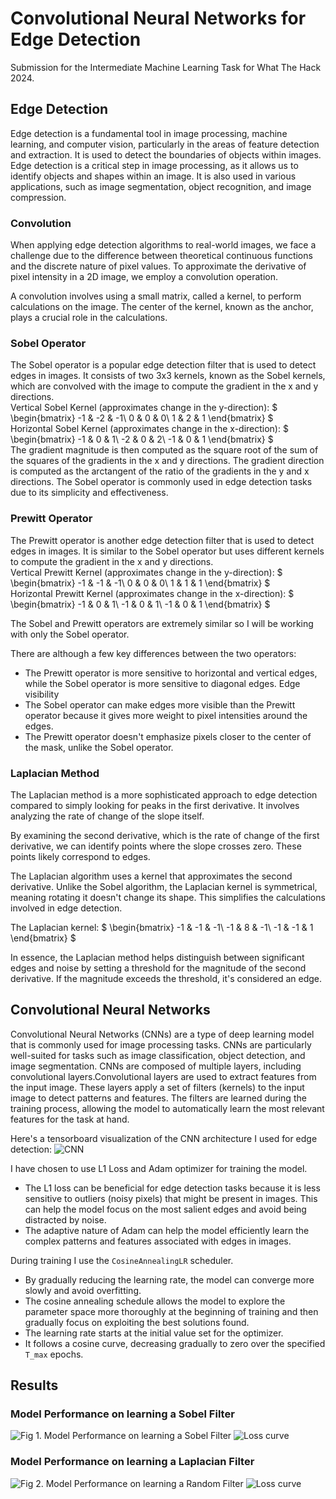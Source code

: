 # Convolutional Neural Networks for Edge Detection
Submission for the Intermediate Machine Learning Task for What The Hack 2024.

## Edge Detection
Edge detection is a fundamental tool in image processing, machine learning, and computer vision, particularly in the areas of feature detection and extraction. It is used to detect the boundaries of objects within images. Edge detection is a critical step in image processing, as it allows us to identify objects and shapes within an image. It is also used in various applications, such as image segmentation, object recognition, and image compression.

### Convolution
When applying edge detection algorithms to real-world images, we face a challenge due to the difference between theoretical continuous functions and the discrete nature of pixel values. To approximate the derivative of pixel intensity in a 2D image, we employ a convolution operation.

A convolution involves using a small matrix, called a kernel, to perform calculations on the image. The center of the kernel, known as the anchor, plays a crucial role in the calculations. 

### Sobel Operator
The Sobel operator is a popular edge detection filter that is used to detect edges in images. It consists of two 3x3 kernels, known as the Sobel kernels, which are convolved with the image to compute the gradient in the x and y directions.\
Vertical Sobel Kernel (approximates change in the y-direction):
$
\begin{bmatrix}
-1 & -2 & -1\\
0 & 0 & 0\\
1 & 2 & 1
\end{bmatrix}
$\
Horizontal Sobel Kernel (approximates change in the x-direction):
$
\begin{bmatrix}
-1 & 0 & 1\\
-2 & 0 & 2\\
-1 & 0 & 1
\end{bmatrix}
$\
The gradient magnitude is then computed as the square root of the sum of the squares of the gradients in the x and y directions. The gradient direction is computed as the arctangent of the ratio of the gradients in the y and x directions. The Sobel operator is commonly used in edge detection tasks due to its simplicity and effectiveness.

### Prewitt Operator
The Prewitt operator is another edge detection filter that is used to detect edges in images. It is similar to the Sobel operator but uses different kernels to compute the gradient in the x and y directions.\
Vertical Prewitt Kernel (approximates change in the y-direction):
$
\begin{bmatrix}
-1 & -1 & -1\\
0 & 0 & 0\\
1 & 1 & 1
\end{bmatrix}
$\
Horizontal Prewitt Kernel (approximates change in the x-direction):
$
\begin{bmatrix}
-1 & 0 & 1\\
-1 & 0 & 1\\
-1 & 0 & 1
\end{bmatrix}
$

The Sobel and Prewitt operators are extremely similar so I will be working with only the Sobel operator. 

There are although a few key differences between the two operators:
- The Prewitt operator is more sensitive to horizontal and vertical edges, while the Sobel operator is more sensitive to diagonal edges. 
Edge visibility
- The Sobel operator can make edges more visible than the Prewitt operator because it gives more weight to pixel intensities around the edges. 
- The Prewitt operator doesn't emphasize pixels closer to the center of the mask, unlike the Sobel operator. 
### Laplacian Method

The Laplacian method is a more sophisticated approach to edge detection compared to simply looking for peaks in the first derivative. It involves analyzing the rate of change of the slope itself.

By examining the second derivative, which is the rate of change of the first derivative, we can identify points where the slope crosses zero. These points likely correspond to edges.

The Laplacian algorithm uses a kernel that approximates the second derivative. Unlike the Sobel algorithm, the Laplacian kernel is symmetrical, meaning rotating it doesn't change its shape. This simplifies the calculations involved in edge detection.

The Laplacian kernel: $
\begin{bmatrix}
-1 & -1 & -1\\
-1 & 8 & -1\\
-1 & -1 & 1
\end{bmatrix}
$

In essence, the Laplacian method helps distinguish between significant edges and noise by setting a threshold for the magnitude of the second derivative. If the magnitude exceeds the threshold, it's considered an edge.

## Convolutional Neural Networks
Convolutional Neural Networks (CNNs) are a type of deep learning model that is commonly used for image processing tasks. CNNs are particularly well-suited for tasks such as image classification, object detection, and image segmentation. CNNs are composed of multiple layers, including convolutional layers.Convolutional layers are used to extract features from the input image. These layers apply a set of filters (kernels) to the input image to detect patterns and features. The filters are learned during the training process, allowing the model to automatically learn the most relevant features for the task at hand.

Here's a tensorboard visualization of the CNN architecture I used for edge detection:
![CNN](TensorBoard.png)


I have chosen to use L1 Loss and Adam optimizer for training the model.
- The L1 loss can be beneficial for edge detection tasks because it is less sensitive to outliers (noisy pixels) that might be present in images. This can help the model focus on the most salient edges and avoid being distracted by noise.
- The adaptive nature of Adam can help the model efficiently learn the complex patterns and features associated with edges in images.

During training I use the `CosineAnnealingLR` scheduler.
- By gradually reducing the learning rate, the model can converge more slowly and avoid overfitting.
- The cosine annealing schedule allows the model to explore the parameter space more thoroughly at the beginning of training and then gradually focus on exploiting the best solutions found.
- The learning rate starts at the initial value set for the optimizer.
- It follows a cosine curve, decreasing gradually to zero over the specified `T_max` epochs.

## Results
### Model Performance on learning a Sobel Filter 
![Fig 1. Model Performance on learning a Sobel Filter](sobel_predictions.png) 
![Loss curve](sobel_loss_visualization.png)

### Model Performance on learning a Laplacian Filter
![Fig 2. Model Performance on learning a Random Filter ](laplacian_predictions.png)
![Loss curve](laplacian_loss_visualization.png)
